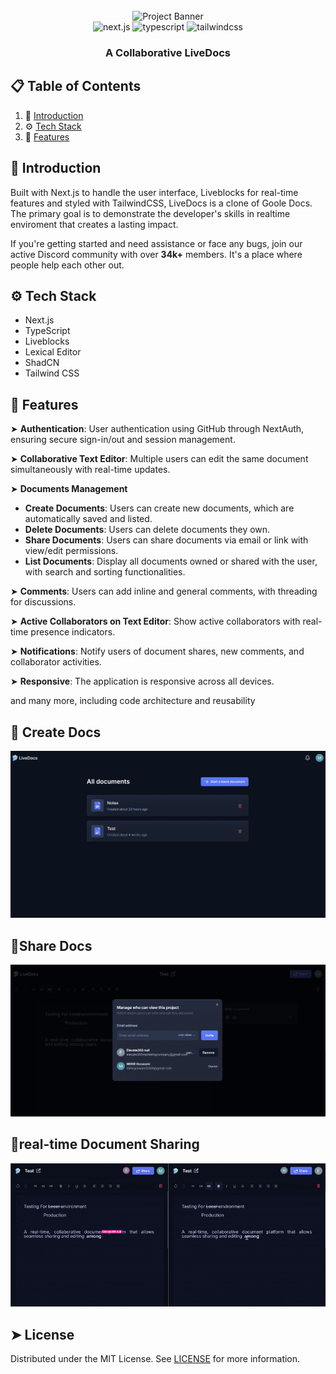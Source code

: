 <div align="center">
  <br />
      <img src="https://github.com/user-attachments/assets/eaaeb1f0-22da-46be-9e29-9bef70e0039d" alt="Project Banner">
  <br />

  <div>
    <img src="https://img.shields.io/badge/-Next_JS-black?style=for-the-badge&logoColor=white&logo=nextdotjs&color=61DAFB" alt="next.js" />
    <img src="https://img.shields.io/badge/-TypeScript-black?style=for-the-badge&logoColor=white&logo=typescript&color=3178C6" alt="typescript" />
    <img src="https://img.shields.io/badge/-Tailwind_CSS-black?style=for-the-badge&logoColor=white&logo=tailwindcss&color=06B6D4" alt="tailwindcss" />
  </div>

  <h3 align="center">A Collaborative LiveDocs</h3>

   
</div>

## 📋 <a name="table">Table of Contents</a>

1. 🤖 [Introduction](#introduction)
2. ⚙️ [Tech Stack](#tech-stack)
3. 🔋 [Features](#features)
<!--
4. 🤸 [Quick Start](#quick-start)
5. 🕸️ [Snippets (Code to Copy)](#snippets)
6. 🔗 [Assets](#links)
7. 🚀 [More](#more)
-->



## <a name="introduction">🤖 Introduction</a>

Built with Next.js to handle the user interface, Liveblocks for real-time features and styled with TailwindCSS, LiveDocs is a clone of Goole Docs. The primary goal is to demonstrate the developer's skills in realtime enviroment that creates a lasting impact.

If you're getting started and need assistance or face any bugs, join our active Discord community with over **34k+** members. It's a place where people help each other out.


## <a name="tech-stack">⚙️ Tech Stack</a>

- Next.js
- TypeScript
- Liveblocks
- Lexical Editor
- ShadCN
- Tailwind CSS

## <a name="features">🔋 Features</a>

➤  **Authentication**: User authentication using GitHub through NextAuth, ensuring secure sign-in/out and session management.

➤  **Collaborative Text Editor**: Multiple users can edit the same document simultaneously with real-time updates.

➤  **Documents Management**
   - **Create Documents**: Users can create new documents, which are automatically saved and listed.
   - **Delete Documents**: Users can delete documents they own.
   - **Share Documents**: Users can share documents via email or link with view/edit permissions.
   - **List Documents**: Display all documents owned or shared with the user, with search and sorting functionalities.

➤  **Comments**: Users can add inline and general comments, with threading for discussions.

➤  **Active Collaborators on Text Editor**: Show active collaborators with real-time presence indicators.

➤  **Notifications**: Notify users of document shares, new comments, and collaborator activities.

➤  **Responsive**: The application is responsive across all devices.

and many more, including code architecture and reusability 

## 🔹 Create Docs

![Create Docs](https://github.com/MIHIR2006/Live-Docs/blob/main/Make%20Docs.png)

## 🔹Share Docs 
![Share Docs](https://github.com/MIHIR2006/Live-Docs/blob/main/Share%20Docs.png)

## 🔹real-time Document Sharing 

![Share Gif](https://github.com/MIHIR2006/Live-Docs/blob/main/Live%20Sharing.gif)


## ➤ License
Distributed under the MIT License. See [LICENSE](https://github.com/MIHIR2006/Live-Docs/blob/main/LICENSE) for more information.
